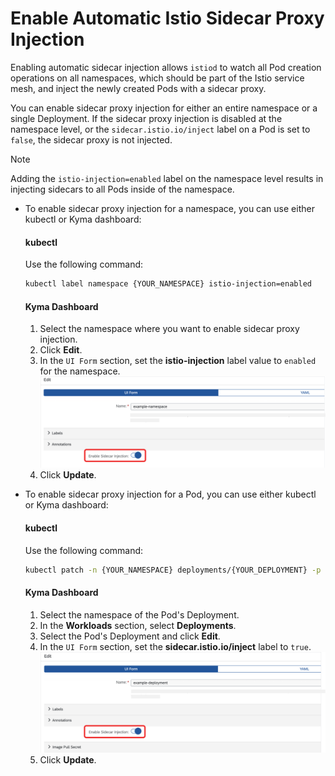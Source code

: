 # Enable Automatic Istio Sidecar Proxy Injection

Enabling automatic sidecar injection allows `istiod` to watch all Pod creation operations on all namespaces, which should be part of the Istio service mesh, and inject the newly created Pods with a sidecar proxy.

You can enable sidecar proxy injection for either an entire namespace or a single Deployment. If the sidecar proxy injection is disabled at the namespace level, or the `sidecar.istio.io/inject` label on a Pod is set to `false`, the sidecar proxy is not injected.

> [!NOTE]
>  Adding the `istio-injection=enabled` label on the namespace level results in injecting sidecars to all Pods inside of the namespace. 

* To enable sidecar proxy injection for a namespace, you can use either kubectl or Kyma dashboard:
  
  <!-- tabs:start -->

  #### **kubectl**
  
  Use the following command:
  
  ```bash
  kubectl label namespace {YOUR_NAMESPACE} istio-injection=enabled
  ```

  #### **Kyma Dashboard**
  
  1. Select the namespace where you want to enable sidecar proxy injection.
  2. Click **Edit**.
  3. In the `UI Form` section, set the **istio-injection** label value to `enabled` for the namespace.
  ![Switch the toggle to enable Istio sidecar injection](../../assets/sidecar-injection-toggle-namespace.svg)
  1. Click **Update**.
  <!-- tabs:end -->


* To enable sidecar proxy injection for a Pod, you can use either kubectl or Kyma dashboard:

  <!-- tabs:start -->

  #### **kubectl**
  
  Use the following command:
  
  ```bash
  kubectl patch -n {YOUR_NAMESPACE} deployments/{YOUR_DEPLOYMENT} -p '{"spec":{"template":{"metadata":{"labels":{"sidecar.istio.io/inject":"true"}}}}}'
  ```

  #### **Kyma Dashboard**

  1. Select the namespace of the Pod's Deployment.
  2. In the **Workloads** section, select **Deployments**.
  3. Select the Pod's Deployment and click **Edit**.
  4. In the `UI Form` section, set the **sidecar.istio.io/inject** label to `true`.
  ![Switch the toggle to enable Istio sidecar injection](../../assets/sidecar-injection-toggle-deployment.svg)
  1. Click **Update**.

  <!-- tabs:end -->